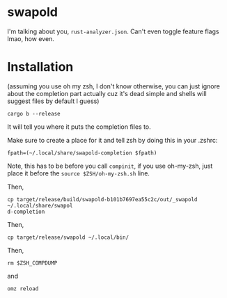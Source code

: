 # swapold

I'm talking about you, `rust-analyzer.json`. Can't even toggle feature flags lmao, how even.


# Installation

(assuming you use oh my zsh, I don't know otherwise, you can just ignore about the completion part actually cuz it's dead simple and shells will suggest files by default I guess)

```
cargo b --release
```

It will tell you where it puts the completion files to.

Make sure to create a place for it and tell zsh by doing this in your .zshrc:

```
fpath=(~/.local/share/swapold-completion $fpath)
```
Note, this has to be before you call `compinit`, if you use oh-my-zsh, just place it before the `source $ZSH/oh-my-zsh.sh` line.

Then,

```
cp target/release/build/swapold-b101b7697ea55c2c/out/_swapold ~/.local/share/swapol
d-completion
```

Then, 

```
cp target/release/swapold ~/.local/bin/
```

Then,

```
rm $ZSH_COMPDUMP
```

and 

```
omz reload
```



